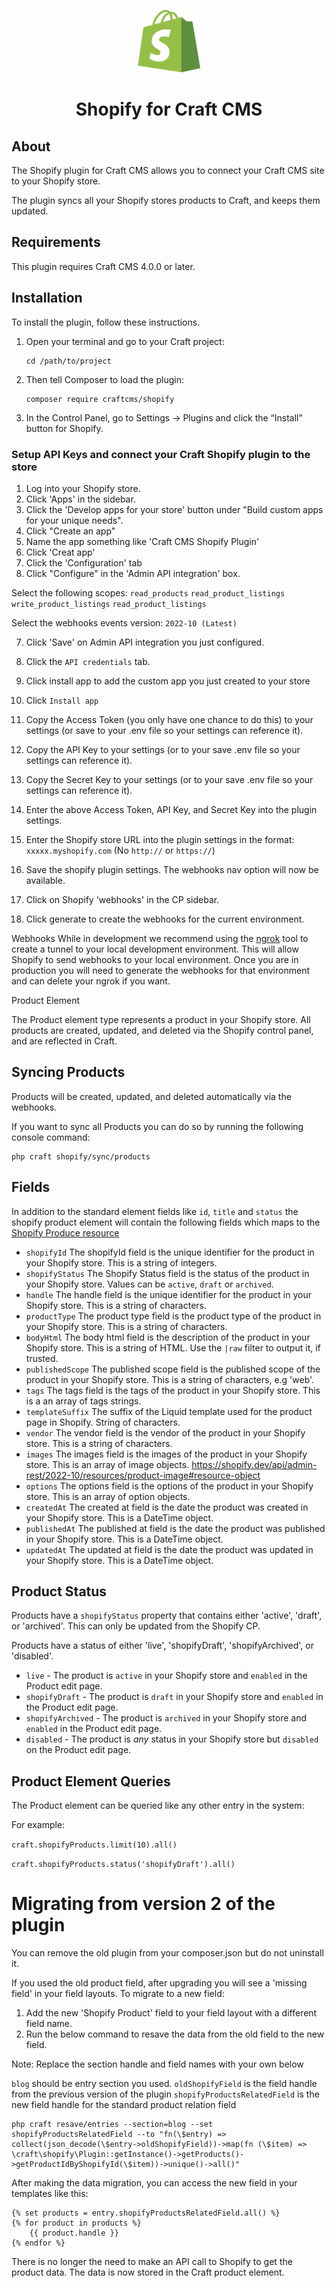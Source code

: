 <p align="center"><img src="./src/icon.svg" width="100" height="100" alt="Shopify icon"></p>

<h1 align="center">Shopify for Craft CMS</h1>

## About

The Shopify plugin for Craft CMS allows you to connect your Craft CMS site to your Shopify store.

The plugin syncs all your Shopify stores products to Craft, and keeps them updated.

## Requirements

This plugin requires Craft CMS 4.0.0 or later.

## Installation

To install the plugin, follow these instructions.

1.  Open your terminal and go to your Craft project:

        cd /path/to/project

2.  Then tell Composer to load the plugin:

        composer require craftcms/shopify

3.  In the Control Panel, go to Settings → Plugins and click the “Install” button for Shopify.

### Setup API Keys and connect your Craft Shopify plugin to the store

1. Log into your Shopify store.
2. Click 'Apps' in the sidebar.
3. Click the 'Develop apps for your store' button under "Build custom apps for your unique needs".
4. Click "Create an app"
5. Name the app something like 'Craft CMS Shopify Plugin'
6. Click 'Creat app'
7. Click the 'Configuration' tab
6. Click "Configure" in the 'Admin API integration' box.

Select the following scopes:
`read_products`
`read_product_listings`
`write_product_listings`
`read_product_listings`

Select the webhooks events version:
`2022-10 (Latest)`

7. Click 'Save' on Admin API integration you just configured.
8. Click the `API credentials` tab.
9. Click install app to add the custom app you just created to your store
10. Click `Install app`
11. Copy the Access Token (you only have one chance to do this) to your settings (or save to your .env file so your settings can reference it).
12. Copy the API Key to your settings (or to your save .env file so your settings can reference it).
12. Copy the Secret Key to your settings (or to your save .env file so your settings can reference it).

13. Enter the above Access Token, API Key, and Secret Key into the plugin settings.
14. Enter the Shopify store URL into the plugin settings in the format: `xxxxx.myshopify.com` (No `http://` or `https://`)
15. Save the shopify plugin settings. The webhooks nav option will now be available.
16. Click on Shopify 'webhooks' in the CP sidebar.
17. Click generate to create the webhooks for the current environment. 

Webhooks
While in development we recommend using the [ngrok](https://ngrok.com/) tool to create a tunnel to your local development environment. This will allow Shopify to send webhooks to your local environment.
Once you are in production you will need to generate the webhooks for that environment and can delete your ngrok if you want.

Product Element

The Product element type represents a product in your Shopify store.
All products are created, updated, and deleted via the Shopify control panel, and are reflected in Craft.

## Syncing Products

Products will be created, updated, and deleted automatically via the webhooks.

If you want to sync all Products you can do so by running the following console command:

    php craft shopify/sync/products

## Fields

In addition to the standard element fields like `id`, `title` and `status` the shopify product element will contain
the following fields which maps to the [Shopify Produce resource](https://shopify.dev/api/admin-rest/2022-10/resources/product#resource-object)

- `shopifyId` The shopifyId field is the unique identifier for the product in your Shopify store. This is a string of integers.
- `shopifyStatus` The Shopify Status field is the status of the product in your Shopify store. Values can be `active`, `draft` or `archived`.
- `handle` The handle field is the unique identifier for the product in your Shopify store. This is a string of characters.
- `productType` The product type field is the product type of the product in your Shopify store. This is a string of characters.
- `bodyHtml` The body html field is the description of the product in your Shopify store. This is a string of HTML. Use the `|raw` filter to output it, if trusted.
- `publishedScope` The published scope field is the published scope of the product in your Shopify store. This is a string of characters, e.g 'web'.
- `tags` The tags field is the tags of the product in your Shopify store. This is a an array of tags strings.
- `templateSuffix` The suffix of the Liquid template used for the product page in Shopify. String of characters.
- `vendor` The vendor field is the vendor of the product in your Shopify store. This is a string of characters.
- `images` The images field is the images of the product in your Shopify store. This is an array of image objects. https://shopify.dev/api/admin-rest/2022-10/resources/product-image#resource-object
- `options` The options field is the options of the product in your Shopify store. This is an array of option objects.
- `createdAt` The created at field is the date the product was created in your Shopify store. This is a DateTime object.
- `publishedAt` The published at field is the date the product was published in your Shopify store. This is a DateTime object.
- `updatedAt` The updated at field is the date the product was updated in your Shopify store. This is a DateTime object.

## Product Status

Products have a `shopifyStatus` property that contains either 'active', 'draft', or 'archived'. This can only be updated from the Shopify CP.

Products have a status of either 'live', 'shopifyDraft', 'shopifyArchived', or 'disabled'.

- `live` - The product is `active` in your Shopify store and `enabled` in the Product edit page.
- `shopifyDraft` - The product is `draft` in your Shopify store and `enabled` in the Product edit page.
- `shopifyArchived` - The product is `archived` in your Shopify store and `enabled` in the Product edit page.
- `disabled` - The product is *any* status in your Shopify store but `disabled` on the Product edit page.

## Product Element Queries

The Product element can be queried like any other entry in the system:

For example:

`craft.shopifyProducts.limit(10).all()`

`craft.shopifyProducts.status('shopifyDraft').all()`

# Migrating from version 2 of the plugin

You can remove the old plugin from your composer.json but do not uninstall it.

If you used the old product field, after upgrading you will see a 'missing field' in your field layouts.
To migrate to a new field:

1. Add the new 'Shopify Product' field to your field layout with a different field name. 
2. Run the below command to resave the data from the old field to the new field.

Note: Replace the section handle and field names with your own below

`blog` should be entry section you used.
`oldShopifyField` is the field handle from the previous version of the plugin
`shopifyProductsRelatedField` is the new field handle for the standard product relation field 
```
php craft resave/entries --section=blog --set shopifyProductsRelatedField --to "fn(\$entry) => collect(json_decode(\$entry->oldShopifyField))->map(fn (\$item) => \craft\shopify\Plugin::getInstance()->getProducts()->getProductIdByShopifyId(\$item))->unique()->all()"
```

After making the data migration, you can access the new field in your templates like this:

```
{% set products = entry.shopifyProductsRelatedField.all() %}
{% for product in products %}
    {{ product.handle }}
{% endfor %}
```

There is no longer the need to make an API call to Shopify to get the product data. The data is now stored in the Craft product element.